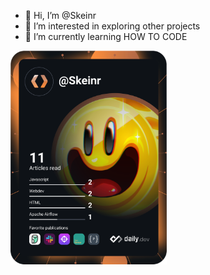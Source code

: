 - 👋 Hi, I’m @Skeinr
- 👀 I’m interested in exploring other projects
- 🌱 I’m currently learning HOW TO CODE

 <a href="https://app.daily.dev/Skeinr"><img src="https://github.com/Skeinr/Skeinr/blob/main/devcard.svg" width="250" alt="Skeinr's Dev Card"/></a>  
 
<!---
Skeinr/Skeinr is a ✨ special ✨ repository because its `README.md` (this file) appears on your GitHub profile.
You can click the Preview link to take a look at your changes.
--->

